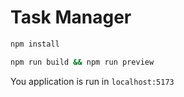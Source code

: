# Task Manager

```bash
npm install
```

```bash
npm run build && npm run preview
```

You application is run in `localhost:5173`